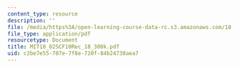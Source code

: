 ```yaml
---
content_type: resource
description: ''
file: /media/https%3A/open-learning-course-data-rc.s3.amazonaws.com/18-02sc-multivariable-calculus-fall-2010/c2be7e55707e7f8e720f84b24738aea7_MIT18_02SCF10Rec_18_300k.pdf
file_type: application/pdf
resourcetype: Document
title: MIT18_02SCF10Rec_18_300k.pdf
uid: c2be7e55-707e-7f8e-720f-84b24738aea7
---
```

